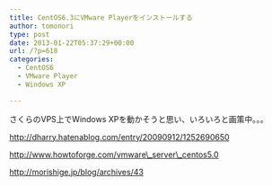 ```yaml
---
title: CentOS6.3にVMware Playerをインストールする
author: tomonori
type: post
date: 2013-01-22T05:37:29+00:00
url: /?p=618
categories:
  - CentOS6
  - VMware Player
  - Windows XP

---
```

さくらのVPS上でWindows XPを動かそうと思い、いろいろと画策中。。。

http://dharry.hatenablog.com/entry/20090912/1252690650

http://www.howtoforge.com/vmware\_server\_centos5.0

http://morishige.jp/blog/archives/43
